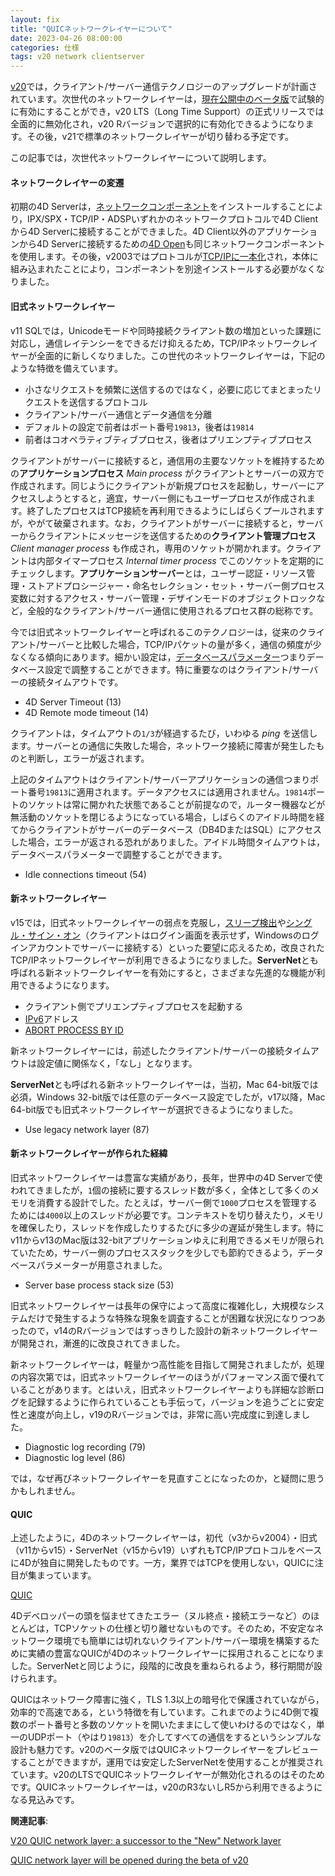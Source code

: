 ```yaml
---
layout: fix
title: "QUICネットワークレイヤーについて"
date: 2023-04-26 08:00:00
categories: 仕様
tags: v20 network clientserver
---
```


[v20](https://blog.4d.com/ja-whats-new-in-4d-v20/)では，クライアント/サーバー通信テクノロジーのアップグレードが計画されています。次世代のネットワークレイヤーは，[現在公開中のベータ版](https://blog.4d.com/ja/4d-v20-beta-starts-today/)で試験的に有効にすることができ，v20 LTS（Long Time Support）の正式リリースでは全面的に無効化され，v20 Rバージョンで選択的に有効化できるようになります。その後，v21で標準のネットワークレイヤーが切り替わる予定です。

この記事では，次世代ネットワークレイヤーについて説明します。

#### ネットワークレイヤーの変遷

初期の4D Serverは，[ネットワークコンポーネント](https://library.4d-japan.com/REFERENCE/65/4D%20-%204DServer/NetComp65.pdf)をインストールすることにより，IPX/SPX・TCP/IP・ADSPいずれかのネットワークプロトコルで4D Clientから4D Serverに接続することができました。4D Client以外のアプリケーションから4D Serverに接続するための[4D Open](https://library.4d-japan.com/REFERENCE/65/Connectivity%20Plug%20Ins/4D%20Open/Open_for_4D65.pdf)も同じネットワークコンポーネントを使用します。その後，v2003ではプロトコルが[TCP/IPに一本化](https://library.4d-japan.com/REFERENCE/2004/4D_Open_for_4D_200x.pdf)され，本体に組み込まれたことにより，コンポーネントを別途インストールする必要がなくなりました。

#### 旧式ネットワークレイヤー

v11 SQLでは，Unicodeモードや同時接続クライアント数の増加といった課題に対応し，通信レイテンシーをできるだけ抑えるため，TCP/IPネットワークレイヤーが全面的に新しくなりました。この世代のネットワークレイヤーは，下記のような特徴を備えています。

* 小さなリクエストを頻繁に送信するのではなく，必要に応じてまとまったリクエストを送信するプロトコル
* クライアント/サーバー通信とデータ通信を分離
* デフォルトの設定で前者はポート番号`19813`，後者は`19814`
* 前者はコオペラティブティブプロセス，後者はプリエンプティブプロセス  

クライアントがサーバーに接続すると，通信用の主要なソケットを維持するための**アプリケーションプロセス** *Main process* がクライアントとサーバーの双方で作成されます。同じようにクライアントが新規プロセスを起動し，サーバーにアクセスしようとすると，適宜，サーバー側にもユーザープロセスが作成されます。終了したプロセスはTCP接続を再利用できるようにしばらくプールされますが，やがて破棄されます。なお，クライアントがサーバーに接続すると，サーバーからクライアントにメッセージを送信するための**クライアント管理プロセス** *Client manager process* も作成され，専用のソケットが開かれます。クライアントは内部タイマープロセス *Internal timer process* でこのソケットを定期的にチェックします。**アプリケーションサーバー**とは，ユーザー認証・リソース管理・ストアドプロシージャー・命名セレクション・セット・サーバー側プロセス変数に対するアクセス・サーバー管理・デザインモードのオブジェクトロックなど，全般的なクライアント/サーバー通信に使用されるプロセス群の総称です。

今では旧式ネットワークレイヤーと呼ばれるこのテクノロジーは，従来のクライアント/サーバーと比較した場合，TCP/IPパケットの量が多く，通信の頻度が少なくなる傾向にあります。細かい設定は，[データベースパラメーター](https://doc.4d.com/4Dv19/4D/19.6/SET-DATABASE-PARAMETER.301-6270038.ja.html)つまりデータベース設定で調整することができます。特に重要なのはクライアント/サーバーの接続タイムアウトです。

* 4D Server Timeout (13)
* 4D Remote mode timeout (14)   

クライアントは，タイムアウトの`1/3`が経過するたび，いわゆる *ping* を送信します。サーバーとの通信に失敗した場合，ネットワーク接続に障害が発生したものと判断し，エラーが返されます。

上記のタイムアウトはクライアント/サーバーアプリケーションの通信つまりポート番号`19813`に適用されます。データアクセスには適用されません。`19814`ポートのソケットは常に開かれた状態であることが前提なので，ルーター機器などが無活動のソケットを閉じるようになっている場合，しばらくのアイドル時間を経てからクライアントがサーバーのデータベース（DB4DまたはSQL）にアクセスした場合，エラーが返される恐れがありました。アイドル時間タイムアウトは，データベースパラメーターで調整することができます。

* Idle connections timeout (54)  

#### 新ネットワークレイヤー

v15では，旧式ネットワークレイヤーの弱点を克服し，[スリープ検出](https://blog.4d.com/ja/application-sleep-notification/)や[シングル・サイン・オン](https://blog.4d.com/ja/single-sign-on-sso/)（クライアントはログイン画面を表示せず，Windowsのログインアカウントでサーバーに接続する）といった要望に応えるため，改良されたTCP/IPネットワークレイヤーが利用できるようになりました。**ServerNet**とも呼ばれる新ネットワークレイヤーを有効にすると，さまざまな先進的な機能が利用できるようになります。

* クライアント側でプリエンプティブプロセスを起動する
* [IPv6](https://doc.4d.com/4Dv19R7/4D/19-R7/IP-Settings.300-6078956.ja.html)アドレス
* [ABORT PROCESS BY ID](https://doc.4d.com/4Dv19R7/4D/19-R7/ABORT-PROCESS-BY-ID.301-5945356.ja.html)  

新ネットワークレイヤーには，前述したクライアント/サーバーの接続タイムアウトは設定値に関係なく，「なし」となります。

**ServerNet**とも呼ばれる新ネットワークレイヤーは，当初，Mac 64-bit版では必須，Windows 32-bit版では任意のデータベース設定でしたが，v17以降，Mac 64-bit版でも旧式ネットワークレイヤーが選択できるようになりました。

* Use legacy network layer (87)  

#### 新ネットワークレイヤーが作られた経緯

旧式ネットワークレイヤーは豊富な実績があり，長年，世界中の4D Serverで使われてきましたが，`1`個の接続に要するスレッド数が多く，全体として多くのメモリを消費する設計でした。たとえば，サーバー側で`1000`プロセスを管理するためには`4000`以上のスレッドが必要です。コンテキストを切り替えたり，メモリを確保したり，スレッドを作成したりするたびに多少の遅延が発生します。特にv11からv13のMac版は32-bitアプリケーションゆえに利用できるメモリが限られていたため，サーバー側のプロセススタックを少しでも節約できるよう，データベースパラメーターが用意されました。

* Server base process stack size (53)  

旧式ネットワークレイヤーは長年の保守によって高度に複雑化し，大規模なシステムだけで発生するような特殊な現象を調査することが困難な状況になりつつあったので，v14のRバージョンではすっきりした設計の新ネットワークレイヤーが開発され，漸進的に改良されてきました。

新ネットワークレイヤーは，軽量かつ高性能を目指して開発されましたが，処理の内容次第では，旧式ネットワークレイヤーのほうがパフォーマンス面で優れていることがあります。とはいえ，旧式ネットワークレイヤーよりも詳細な診断ログを記録するように作られていることも手伝って，バージョンを追うごとに安定性と速度が向上し，v19のRバージョンでは，非常に高い完成度に到達しました。

* Diagnostic log recording (79)
* Diagnostic log level (86)  

では，なぜ再びネットワークレイヤーを見直すことになったのか，と疑問に思うかもしれません。

#### QUIC

上述したように，4Dのネットワークレイヤーは，初代（v3からv2004）・旧式（v11からv15）・ServerNet（v15からv19）いずれもTCP/IPプロトコルをベースに4Dが独自に開発したものです。一方，業界ではTCPを使用しない，QUICに注目が集まっています。

<i class="fa fa-external-link" aria-hidden="true"></i> [QUIC](https://ja.wikipedia.org/wiki/QUIC)

4Dデベロッパーの頭を悩ませてきたエラー（ヌル終点・接続エラーなど）のほとんどは，TCPソケットの仕様と切り離せないものです。そのため，不安定なネットワーク環境でも簡単には切れないクライアント/サーバー環境を構築するために実績の豊富なQUICが4Dのネットワークレイヤーに採用されることになりました。ServerNetと同じように，段階的に改良を重ねられるよう，移行期間が設けられます。

QUICはネットワーク障害に強く，TLS 1.3以上の暗号化で保護されていながら，効率的で高速である，という特徴を有しています。これまでのように4D側で複数のポート番号と多数のソケットを開いたままにして使いわけるのではなく，単一のUDPポート（やはり`19813`）を介してすべての通信をするというシンプルな設計も魅力です。v20のベータ版ではQUICネットワークレイヤーをプレビューすることができますが，運用では安定したServerNetを使用することが推奨されています。v20のLTSでQUICネットワークレイヤーが無効化されるのはそのためです。QUICネットワークレイヤーは，v20のR3ないしR5から利用できるようになる見込みです。

**関連記事**: 

<i class="fa fa-external-link" aria-hidden="true"></i> [V20 QUIC network layer: a successor to the "New" Network layer](https://discuss.4d.com/t/v20-quic-network-layer-a-successor-to-the-new-network-layer/27286)

<i class="fa fa-external-link" aria-hidden="true"></i> [QUIC network layer will be opened during the beta of v20](https://discuss.4d.com/t/newfeature-quic-network-layer-will-be-opened-during-the-beta-of-v20/27294)
